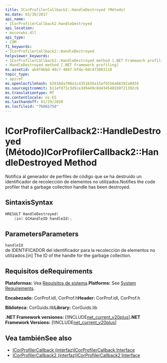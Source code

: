 ```yaml
---
title: ICorProfilerCallback2::HandleDestroyed (Método)
ms.date: 03/30/2017
api_name:
- ICorProfilerCallback2.HandleDestroyed
api_location:
- mscorwks.dll
api_type:
- COM
f1_keywords:
- ICorProfilerCallback2::HandleDestroyed
helpviewer_keywords:
- ICorProfilerCallback2::HandleDestroyed method [.NET Framework profiling]
- HandleDestroyed method [.NET Framework profiling]
ms.assetid: ab4f4bbd-40c7-4667-bfde-60cd73803110
topic_type:
- apiref
ms.openlocfilehash: b2618da708a1c4351b56a15af9156a68392a0d59
ms.sourcegitcommit: b11efd71c3d5ce3d9449c8d4345481b9f21392c6
ms.translationtype: MT
ms.contentlocale: es-ES
ms.lasthandoff: 01/29/2020
ms.locfileid: "76865758"
---
```

# <a name="icorprofilercallback2handledestroyed-method"></a><span data-ttu-id="08b96-102">ICorProfilerCallback2::HandleDestroyed (Método)</span><span class="sxs-lookup"><span data-stu-id="08b96-102">ICorProfilerCallback2::HandleDestroyed Method</span></span>
<span data-ttu-id="08b96-103">Notifica al generador de perfiles de código que se ha destruido un identificador de recolección de elementos no utilizados.</span><span class="sxs-lookup"><span data-stu-id="08b96-103">Notifies the code profiler that a garbage collection handle has been destroyed.</span></span>  
  
## <a name="syntax"></a><span data-ttu-id="08b96-104">Sintaxis</span><span class="sxs-lookup"><span data-stu-id="08b96-104">Syntax</span></span>  
  
```cpp  
HRESULT HandleDestroyed(  
    [in] GCHandleID handleId);  
```  
  
## <a name="parameters"></a><span data-ttu-id="08b96-105">Parameters</span><span class="sxs-lookup"><span data-stu-id="08b96-105">Parameters</span></span>  
 `handleId`  
 <span data-ttu-id="08b96-106">de IDENTIFICADOR del identificador para la recolección de elementos no utilizados.</span><span class="sxs-lookup"><span data-stu-id="08b96-106">[in] The ID of the handle for the garbage collection.</span></span>  
  
## <a name="requirements"></a><span data-ttu-id="08b96-107">Requisitos de</span><span class="sxs-lookup"><span data-stu-id="08b96-107">Requirements</span></span>  
 <span data-ttu-id="08b96-108">**Plataformas:** Vea [Requisitos de sistema](../../../../docs/framework/get-started/system-requirements.md).</span><span class="sxs-lookup"><span data-stu-id="08b96-108">**Platforms:** See [System Requirements](../../../../docs/framework/get-started/system-requirements.md).</span></span>  
  
 <span data-ttu-id="08b96-109">**Encabezado:** CorProf.idl, CorProf.h</span><span class="sxs-lookup"><span data-stu-id="08b96-109">**Header:** CorProf.idl, CorProf.h</span></span>  
  
 <span data-ttu-id="08b96-110">**Biblioteca:** CorGuids.lib</span><span class="sxs-lookup"><span data-stu-id="08b96-110">**Library:** CorGuids.lib</span></span>  
  
 <span data-ttu-id="08b96-111">**.NET Framework versiones:** [!INCLUDE[net_current_v20plus](../../../../includes/net-current-v20plus-md.md)]</span><span class="sxs-lookup"><span data-stu-id="08b96-111">**.NET Framework Versions:** [!INCLUDE[net_current_v20plus](../../../../includes/net-current-v20plus-md.md)]</span></span>  
  
## <a name="see-also"></a><span data-ttu-id="08b96-112">Vea también</span><span class="sxs-lookup"><span data-stu-id="08b96-112">See also</span></span>

- [<span data-ttu-id="08b96-113">ICorProfilerCallback (interfaz)</span><span class="sxs-lookup"><span data-stu-id="08b96-113">ICorProfilerCallback Interface</span></span>](icorprofilercallback-interface.md)
- [<span data-ttu-id="08b96-114">ICorProfilerCallback2 (interfaz)</span><span class="sxs-lookup"><span data-stu-id="08b96-114">ICorProfilerCallback2 Interface</span></span>](icorprofilercallback2-interface.md)
